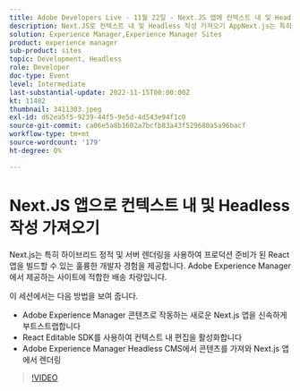 ```yaml
---
title: Adobe Developers Live - 11월 22일 - Next.JS 앱에 컨텍스트 내 및 Headless 작성 가져오기
description: Next.JS로 컨텍스트 내 및 Headless 작성 가져오기 AppNext.js는 특히 하이브리드 정적 및 서버 렌더링을 사용하여 프로덕션 준비가 된 React 앱을 빌드할 수 있는 훌륭한 개발자 경험을 제공합니다. Adobe Experience Manager에서 제공하는 사이트를 위한 완벽한 전달 수단입니다. 이 세션에서는 다음 방법을 보여 줍니다.Adobe Experience Manager Adobe Experience Manager 콘텐츠로 작동하는 새로운 Next.js 앱을 빠르게 부트스트랩하고 React Editable SDK를 사용하여 컨텍스트 내 편집을 활성화Next.js CMS에서 콘텐츠를 가져와 렌더링하는 방법
solution: Experience Manager,Experience Manager Sites
product: experience manager
sub-product: sites
topic: Development, Headless
role: Developer
doc-type: Event
level: Intermediate
last-substantial-update: 2022-11-15T00:00:00Z
kt: 11482
thumbnail: 3411303.jpeg
exl-id: d62ea5f5-9239-44f5-9e5d-4d543e94f1c0
source-git-commit: ca06e5a8b1602a7bcfb83a43f529680a5a96bacf
workflow-type: tm+mt
source-wordcount: '179'
ht-degree: 0%

---
```


# Next.JS 앱으로 컨텍스트 내 및 Headless 작성 가져오기

Next.js는 특히 하이브리드 정적 및 서버 렌더링을 사용하여 프로덕션 준비가 된 React 앱을 빌드할 수 있는 훌륭한 개발자 경험을 제공합니다. Adobe Experience Manager에서 제공하는 사이트에 적합한 배송 차량입니다.

이 세션에서는 다음 방법을 보여 줍니다.

* Adobe Experience Manager 콘텐츠로 작동하는 새로운 Next.js 앱을 신속하게 부트스트랩합니다
* React Editable SDK를 사용하여 컨텍스트 내 편집을 활성화합니다
* Adobe Experience Manager Headless CMS에서 콘텐츠를 가져와 Next.js 앱에서 렌더링

>[!VIDEO](https://video.tv.adobe.com/v/3411303/?quality=12&learn=on)
